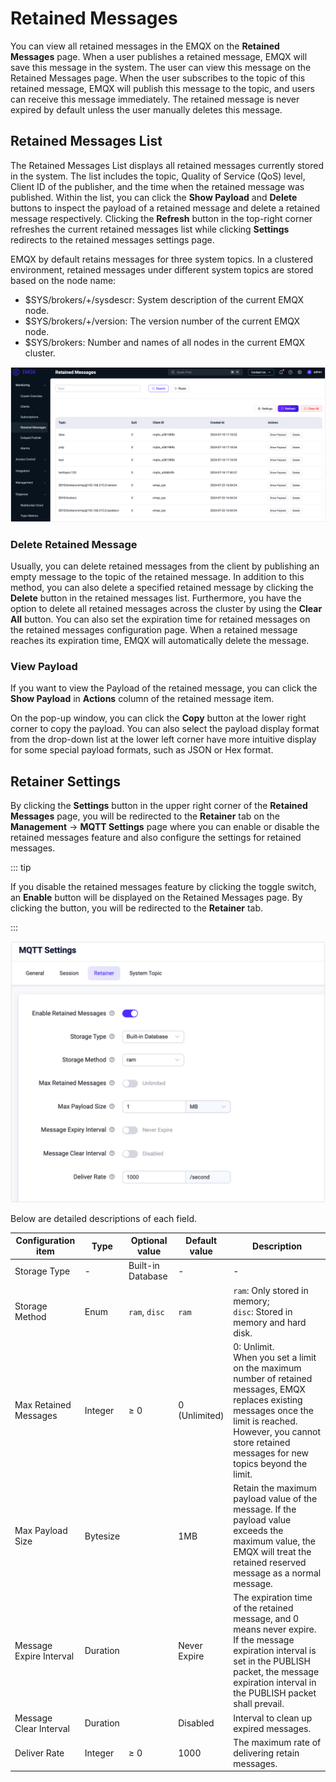 # Retained Messages

You can view all retained messages in the EMQX on the **Retained Messages** page. When a user publishes a retained message, EMQX will save this message in the system. The user can view this message on the Retained Messages page. When the user subscribes to the topic of this retained message, EMQX will publish this message to the topic, and users can receive this message immediately. The retained message is never expired by default unless the user manually deletes this message.

## Retained Messages List

The Retained Messages List displays all retained messages currently stored in the system. The list includes the topic, Quality of Service (QoS) level, Client ID of the publisher, and the time when the retained message was published. Within the list, you can click the **Show Payload** and **Delete** buttons to inspect the payload of a retained message and delete a retained message respectively. Clicking the **Refresh** button in the top-right corner refreshes the current retained messages list while clicking **Settings** redirects to the retained messages settings page.

EMQX by default retains messages for three system topics. In a clustered environment, retained messages under different system topics are stored based on the node name:

- $SYS/brokers/+/sysdescr: System description of the current EMQX node.
- $SYS/brokers/+/version: The version number of the current EMQX node.
- $SYS/brokers: Number and names of all nodes in the current EMQX cluster.

![image](./assets/retained-messages.png)

### Delete Retained Message

Usually, you can delete retained messages from the client by publishing an empty message to the topic of the retained message. In addition to this method, you can also delete a specified retained message by clicking the **Delete** button in the retained messages list. Furthermore, you have the option to delete all retained messages across the cluster by using the **Clear All** button. You can also set the expiration time for retained messages on the retained messages configuration page. When a retained message reaches its expiration time, EMQX will automatically delete the message.

### View Payload

If you want to view the Payload of the retained message, you can click the **Show Payload** in **Actions** column of the retained message item.

On the pop-up window, you can click the **Copy** button at the lower right corner to copy the payload. You can also select the payload display format from the drop-down list at the lower left corner have more intuitive display for some special payload formats, such as JSON or Hex format.

## Retainer Settings

By clicking the **Settings** button in the upper right corner of the **Retained Messages** page, you will be redirected to the **Retainer** tab on the **Management** -> **MQTT Settings** page where you can enable or disable the retained messages feature and also configure the settings for retained messages.

::: tip

If you disable the retained messages feature by clicking the toggle switch, an **Enable** button will be displayed on the Retained Messages page. By clicking the button, you will be redirected to the **Retainer** tab.

:::

<img src="./assets/mqtt-settings-retainer.png" alt="mqtt-settings-retainer" style="zoom:50%;" />

Below are detailed descriptions of each field.

| Configuration item      | Type     | Optional value    | Default value | Description                                                  |
| ----------------------- | -------- | ----------------- | ------------- | ------------------------------------------------------------ |
| Storage Type            | -        | Built-in Database | -             | -                                                            |
| Storage Method          | Enum     | `ram`, `disc`     | `ram`         | `ram`: Only stored in memory; <br />`disc`: Stored in memory and hard disk. |
| Max Retained Messages   | Integer  | ≥ 0               | 0 (Unlimited) | 0: Unlimit. <br />When you set a limit on the maximum number of retained messages, EMQX replaces existing messages once the limit is reached. However, you cannot store retained messages for new topics beyond the limit. |
| Max Payload Size        | Bytesize |                   | 1MB           | Retain the maximum payload value of the message. If the payload value exceeds the maximum value, the EMQX will treat the retained reserved message as a normal message. |
| Message Expire Interval | Duration |                   | Never Expire  | The expiration time of the retained message, and 0 means never expire. If the message expiration interval is set in the PUBLISH packet, the message expiration interval in the PUBLISH packet shall prevail. |
| Message Clear Interval  | Duration |                   | Disabled      | Interval to clean up expired messages.                       |
| Deliver Rate            | Integer  | ≥ 0               | 1000          | The maximum rate of delivering retain messages.              |
